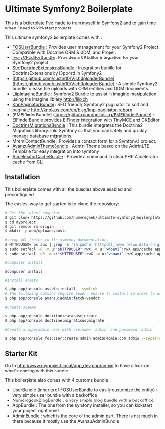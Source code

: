 Ultimate Symfony2 Boilerplate
================

This is a boilerplate I've made to train myself in Symfony2 and to gain time when I need to kickstart projects

This ultimate symfony2 boilerplate comes with :

* [FOSUserBundle](https://github.com/FriendsOfSymfony/FOSUserBundle) : Provides user management for your Symfony2 Project. Compatible with Doctrine ORM & ODM, and Propel.
* [IvoryCKEditorBundle](https://github.com/egeloen/IvoryCKEditorBundle/) : Provides a CKEditor integration for your Symfony2 project.
* [StofDoctrineExtensionsBundle](https://github.com/stof/StofDoctrineExtensionsBundle) : Integration bundle for DoctrineExtensions by l3pp4rd in Symfony2
* [https://github.com/dustin10/VichUploaderBundle](https://github.com/dustin10/VichUploaderBundle) : A simple Symfony2 bundle to ease file uploads with ORM entities and ODM documents.
* [LiipImagineBundle](https://github.com/liip/LiipImagineBundle) : Symfony2 Bundle to assist in imagine manipulation using the imagine library http://liip.ch
* [KnpPaginatorBundle](https://github.com/KnpLabs/KnpPaginatorBundle) : SEO friendly Symfony2 paginator to sort and paginate http://knplabs.com/en/blog/knp-paginator-reborn
* [FMElfinderBundle] (https://github.com/helios-ag/FMElfinderBundle) : ElFinderBundle provides ElFinder integration with TinyMCE and CKEditor
* [DoctrineMigrationsBundle](https://github.com/doctrine/DoctrineMigrationsBundle) : This bundle integrates the Doctrine2 Migrations library. into Symfony so that you can safely and quickly manage database migrations.
* [MremiContactBundle](https://github.com/mremi/ContactBundle) : Provides a contact form for a Symfony2 project.
* [AvanzuAdminThemeBundle](https://github.com/avanzu/AdminThemeBundle) : Admin Theme based on the AdminLTE Template for easy integration into symfony
* [AcceleratorCacheBundle](https://github.com/Smart-Core/AcceleratorCacheBundle) : Provide a command to clear PHP Accelerator cache from CLI



<!-- -->

## Installation

This boilerplate comes with all the bundles above enabled and preconfigured

The easiest way to get started is to clone the repository:

```bash
# Get the latest snapshot
$ git clone https://github.com/numerogeek/ultimate-symfony2-boilerplate myproject
$ cd myproject
$ git remote rm origin
$ mkdir -p web/uploads/posts

#setup ACL (refer to the symfony documentation.
$ HTTPDUSER=`ps aux | grep -E '[a]pache|[h]ttpd|[_]www|[w]ww-data|[n]ginx' | grep -v root | head -1 | cut -d\  -f1`
$ sudo setfacl -R -m u:"$HTTPDUSER":rwX -m u:`whoami`:rwX app/cache app/logs web/uploads
$ sudo setfacl -dR -m u:"$HTTPDUSER":rwX -m u:`whoami`:rwX app/cache app/logs web/uploads

#composer install

$composer install

#install assets

$ php app/console assets:install --symlink
# The following command require bower. ensure to install in order to use this command
$ php app/console avanzu:admin:fetch-vendor

#Create schema

$ php app/console doctrine:database:create
$ php app/console doctrine:migrations:migrate

#Create a superadmin user with username `admin` and password `admin`

$ php app/console fos:user:create admin admin@admin.com admin --super-admin

```

## Starter Kit

Go to http://www.myproject.local/app_dev.php/admin to have a look on what's coming with this bundle.

This boilerplate also comes with 4 customs bundle :
* UserBundle (inherits of FOSUserBundle to easily customize the entity) : very simple user bundle with a backoffice
* NumerogeekBlogBundle : a very simple blog bundle with a backoffice
* AppBundle : The one from the symfony installer, so you can kickstart your project right now !
* AdminBundle : which is the core of the admin part. There is not much in there because it mostly use the AvanzuAdminBundle

